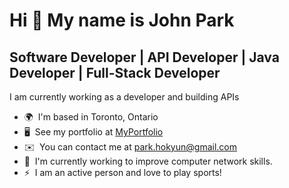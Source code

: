<!--
**JohnPHK/JohnPHK** is a ✨ _special_ ✨ repository because its `README.md` (this file) appears on your GitHub profile.

Here are some ideas to get you started:

- 🔭 I’m currently working on ...
- 🌱 I’m currently learning ...
- 👯 I’m looking to collaborate on ...
- 🤔 I’m looking for help with ...
- 💬 Ask me about ...
- 📫 How to reach me: ...
- 😄 Pronouns: ...
- ⚡ Fun fact: ...
-->

Hi 👋 My name is John Park 
==========================  
Software Developer | API Developer | Java Developer | Full-Stack Developer 
------------------ 
I am currently working as a developer and building APIs
* 🌍  I'm based in Toronto, Ontario
* 🖥️  See my portfolio at [MyPortfolio](http://johnphk.github.io/my-website/)
* ✉️  You can contact me at [park.hokyun@gmail.com](mailto:park.hokyun@gmail.com)
* 🧠  I'm currently working to improve computer network skills.
* ⚡  I am an active person and love to play sports!


